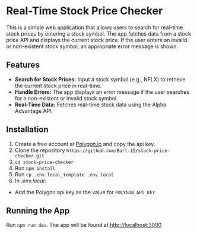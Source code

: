 # Real-Time Stock Price Checker

This is a simple web application that allows users to search for real-time stock prices by entering a stock symbol. The app fetches data from a stock price API and displays the current stock price. If the user enters an invalid or non-existent stock symbol, an appropriate error message is shown.

## Features

- **Search for Stock Prices:** Input a stock symbol (e.g., NFLX) to retrieve the current stock price in real-time.
- **Handle Errors:** The app displays an error message if the user searches for a non-existent or invalid stock symbol.
- **Real-Time Data:** Fetches real-time stock data using the Alpha Advantage API.

## Installation

1. Create a free account at [Polygon.io](https://polygon.io) and copy the api key.
1. Clone the repository `https://github.com/Bart-15/stock-price-checker.git`
1. `cd stock-price-checker`
1. Run `npm install`
1. Run `cp .env.local_template .env.local`
1. In _.env.local_:

- Add the Polygon api key as the value for `POLYGON_API_KEY`

## Running the App

Run `npm run dev`. The app will be found at [http://localhost:3000](http://localhost:3000)
